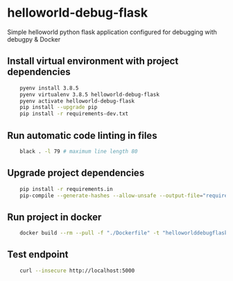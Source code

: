 # helloworld-debug-flask

Simple helloworld python flask application configured for debugging with debugpy &amp; Docker

## Install virtual environment with project dependencies

```sh
    pyenv install 3.8.5
    pyenv virtualenv 3.8.5 helloworld-debug-flask
    pyenv activate helloworld-debug-flask
    pip install --upgrade pip
    pip install -r requirements-dev.txt
```

## Run automatic code linting in files

```sh
    black . -l 79 # maximum line length 80
```

## Upgrade project dependencies

```sh
    pip install -r requirements.in
    pip-compile --generate-hashes --allow-unsafe --output-file="requirements.txt" requirements.in
```

## Run project in docker

```sh
    docker build --rm --pull -f "./Dockerfile" -t "helloworlddebugflask:latest" "./"
```

## Test endpoint

```sh
    curl --insecure http://localhost:5000
```
